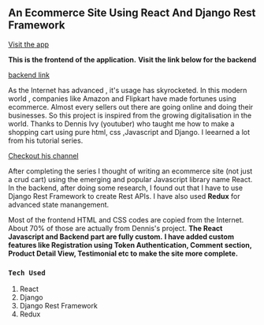 ## An Ecommerce Site Using React And Django Rest Framework

[Visit the app](https://reactshopee.netlify.app/)

**This is the frontend of the application.** 
**Visit the link below for the backend**

[backend link](https://github.com/Kaushal-Dhungel/react_django_ecom_backend)

As the Internet has advanced , it's usage has skyrocketed. In this modern world , companies like Amazon and Flipkart have made fortunes using 
ecommerce. Almost every sellers out there are going online and doing their businesses. 
So this project is inspired from the growing digitalisation in the world. 
Thanks to Dennis Ivy (youtuber) who taught me how to make a shopping cart using pure html, css ,Javascript and Django. I leearned a lot from his tutorial series.

[Checkout his channel](https://www.youtube.com/c/DennisIvy)

After completing the series I thought of writing an ecommerce site (not just a crud cart) using the emerging and popular Javascript library name React.
In the backend, after doing some research, I found out that I have to use Django Rest Framework  to create Rest APIs. I have also used **Redux** for advanced state manangement.

Most of the frontend HTML and CSS codes are copied from the Internet. About 70% of those are actually from Dennis's project. 
**The React Javascript and Backend part are fully custom.**
**I have added custom features like Registration using Token Authentication, Comment section, Product Detail View, Testimonial etc to make the site more complete.**

### `Tech Used`
1. React
2. Django 
3. Django Rest Framework
4. Redux

